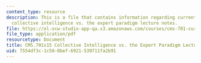 ```yaml
---
content_type: resource
description: This is a file that contains information regarding current debates in
  collective intelligence vs. the expert paradigm lecture notes.
file: https://ol-ocw-studio-app-qa.s3.amazonaws.com/courses/cms-701-current-debates-in-media-spring-2015/7554df3c1c500bef6921539711fa2b91_MITCMS_701S15_ColleIntelli.pdf
file_type: application/pdf
resourcetype: Document
title: CMS.701s15 Collective Intelligence vs. the Expert Paradigm Lecture Notes
uid: 7554df3c-1c50-0bef-6921-539711fa2b91
---
```

